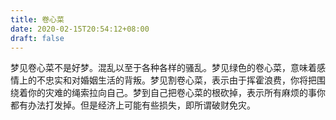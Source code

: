 ```yaml
---
title: 卷心菜
date: 2020-02-15T20:54:12+08:00
draft: false
---
```


梦见卷心菜不是好梦。混乱以至于各种各样的骚乱。梦见绿色的卷心菜，意味着感情上的不忠实和对婚姻生活的背叛。梦见割卷心菜，表示由于挥霍浪费，你将把围绕着你的灾难的绳索拉向自己。梦到自己把卷心菜的根砍掉，表示所有麻烦的事你都有办法打发掉。但是经济上可能有些损失，即所谓破财免灾。